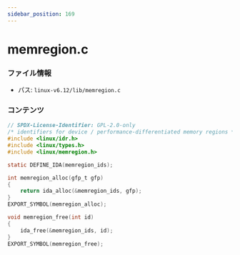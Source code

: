 ```yaml
---
sidebar_position: 169
---
```

# memregion.c

### ファイル情報

- パス: `linux-v6.12/lib/memregion.c`

### コンテンツ

```c
// SPDX-License-Identifier: GPL-2.0-only
/* identifiers for device / performance-differentiated memory regions */
#include <linux/idr.h>
#include <linux/types.h>
#include <linux/memregion.h>

static DEFINE_IDA(memregion_ids);

int memregion_alloc(gfp_t gfp)
{
	return ida_alloc(&memregion_ids, gfp);
}
EXPORT_SYMBOL(memregion_alloc);

void memregion_free(int id)
{
	ida_free(&memregion_ids, id);
}
EXPORT_SYMBOL(memregion_free);

```
